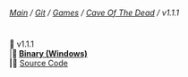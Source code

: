 ﻿###### [Main](https://pikakid98.github.io) / [Git](https://git-pikakid98.github.io) / [Games](https://git-pikakid98.github.io/games) / [Cave Of The Dead](https://git-pikakid98.github.io/games/cave-of-the-dead) / v1.1.1
<h1></h1>

📂 v1.1.1
\
|____📁 [Binary (Windows)](https://github.com/Git-Pikakid98/cave-of-the-dead/releases/download/v1.1.1/Cave.Of.The.Dead.v1.1.1.7z)
\
|____📁 [Source Code](https://github.com/Git-Pikakid98/cave-of-the-dead/archive/refs/tags/v1.1.1.zip)
